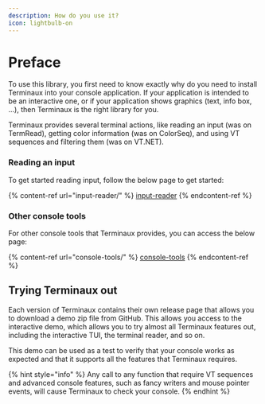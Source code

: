 ```yaml
---
description: How do you use it?
icon: lightbulb-on
---
```


# Preface

To use this library, you first need to know exactly why do you need to install Terminaux into your console application. If your application is intended to be an interactive one, or if your application shows graphics (text, info box, ...), then Terminaux is the right library for you.

Terminaux provides several terminal actions, like reading an input (was on TermRead), getting color information (was on ColorSeq), and using VT sequences and filtering them (was on VT.NET).

### Reading an input

To get started reading input, follow the below page to get started:

{% content-ref url="input-reader/" %}
[input-reader](input-reader/)
{% endcontent-ref %}

### Other console tools

For other console tools that Terminaux provides, you can access the below page:

{% content-ref url="console-tools/" %}
[console-tools](console-tools/)
{% endcontent-ref %}

## Trying Terminaux out

Each version of Terminaux contains their own release page that allows you to download a demo zip file from GitHub. This allows you access to the interactive demo, which allows you to try almost all Terminaux features out, including the interactive TUI, the terminal reader, and so on.

This demo can be used as a test to verify that your console works as expected and that it supports all the features that Terminaux requires.

{% hint style="info" %}
Any call to any function that require VT sequences and advanced console features, such as fancy writers and mouse pointer events, will cause Terminaux to check your console.
{% endhint %}
